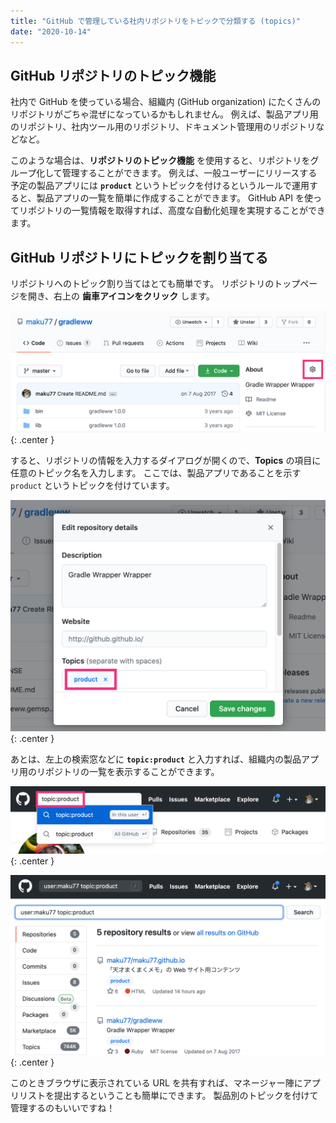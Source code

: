 ```yaml
---
title: "GitHub で管理している社内リポジトリをトピックで分類する (topics)"
date: "2020-10-14"
---
```


GitHub リポジトリのトピック機能
----

社内で GitHub を使っている場合、組織内 (GitHub organization) にたくさんのリポジトリがごちゃ混ぜになっているかもしれません。
例えば、製品アプリ用のリポジトリ、社内ツール用のリポジトリ、ドキュメント管理用のリポジトリなどなど。

このような場合は、__リポジトリのトピック機能__ を使用すると、リポジトリをグループ化して管理することができます。
例えば、一般ユーザーにリリースする予定の製品アプリには __`product`__ というトピックを付けるというルールで運用すると、製品アプリの一覧を簡単に作成することができます。
GitHub API を使ってリポジトリの一覧情報を取得すれば、高度な自動化処理を実現することができます。


GitHub リポジトリにトピックを割り当てる
----

リポジトリへのトピック割り当てはとても簡単です。
リポジトリのトップページを開き、右上の __歯車アイコンをクリック__ します。

![topics-001.png](./topics-001.png){: .center }

すると、リポジトリの情報を入力するダイアログが開くので、__Topics__ の項目に任意のトピック名を入力します。
ここでは、製品アプリであることを示す `product` というトピックを付けています。

![topics-002.png](./topics-002.png){: .center }

あとは、左上の検索窓などに __`topic:product`__ と入力すれば、組織内の製品アプリ用のリポジトリの一覧を表示することができます。

![topics-003.png](./topics-003.png){: .center }

![topics-004.png](./topics-004.png){: .center }

このときブラウザに表示されている URL を共有すれば、マネージャー陣にアプリリストを提出するということも簡単にできます。
製品別のトピックを付けて管理するのもいいですね！

